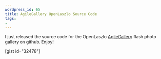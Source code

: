 ```yaml
--- 
wordpress_id: 65
title: AgileGallery OpenLaszlo Source Code
tags: 
- 
---
```

I just released the source code for the OpenLaszlo <a href="http://www.agilegallery.com">AgileGallery</a> flash photo gallery on github. Enjoy!

[gist id="32478"]
